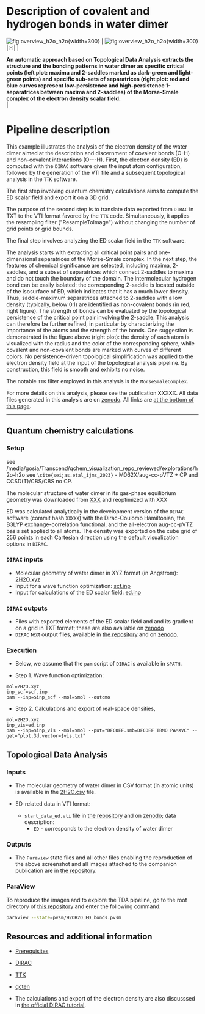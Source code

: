 # Description of covalent and hydrogen bonds in water dimer

 ![fig:overview_h2o_h2o](screenshots/H2OH2O_ED_bonds/h2o_h2o_criticalPoints.jpg){width=300} | 
 ![fig:overview_h2o_h2o](screenshots/H2OH2O_ED_bonds/h2o_h2o_bondPersistence.jpg){width=300}  
|:-:|
|<div style="width:500px"><b>An automatic approach based on Topological Data Analysis extracts the structure and the bonding patterns in water dimer as specific critical points 
(left plot: maxima and 2-saddles marked as dark-green and light-green points) and specific sub-sets of separatrices (right plot: red and blue curves represent low-persistence and high-persistence 1-separatrices between maxima and 2-saddles) of the Morse-Smale complex of the electron density scalar field.</b></div>|


# Pipeline description

This example illustrates the analysis of the electron density of the water dimer aimed at the description and discernment of covalent bonds (O-H) and non-covalent interactions (O---H). First, the electron density (ED) is computed with the `DIRAC` software given the input atom configuration, followed by the generation of the VTI file and a subsequent topological analysis in the `TTK` software.

The first step involving quantum chemistry calculations aims to compute the ED scalar field and export it on a 3D grid.

The purpose of the second step is to translate data exported from `DIRAC` in TXT to the VTI format favored by the `TTK` code. Simultaneously, it applies the resampling filter ("ResampleToImage") without changing the number of grid points or grid bounds.

The final step involves analyzing the ED scalar field in the `TTK` software. 

The analysis starts with extracting all critical point pairs and one-dimensional separatrices of the Morse-Smale complex. 
In the next step, the features of chemical significance are selected, including maxima, 2-saddles, and a subset of separatrices which connect 2-saddles to maxima and do not touch the boundary of the domain. 
The intermolecular hydrogen bond can be easily isolated: the corresponding $2$-saddle is located outside of the isosurface of ED, which indicates that it has a much lower
density. Thus, saddle-maximum separatrices attached to $2$-saddles with a low density (typically, below $0.1$) are identified as non-covalent bonds (in red, right figure).
The strength of bonds can be evaluated by the topological persistence of the critical point pair involving the $2$-saddle.
This analysis can therefore be further refined, in particular by characterizing the importance of the atoms and the strength of the bonds.
One suggestion is demonstrated in the figure above (right plot): the density of each atom is visualized with the radius and the color of the corresponding sphere, while covalent and non-covalent bonds are marked with curves of different colors.
No persistence-driven topological simplification was applied to the electron density field at the input of the topological analysis pipeline. By construction, this field is smooth and exhibits no noise.


The notable `TTK` filter employed in this analysis is the `MorseSmaleComplex`.


For more details on this analysis, please see the publication XXXXX. All data files generated in this analysis are on [zenodo](XXXXXXXXXXX). All links are [at the bottom of this page](#resources-and-additional-information).


-----------


## Quantum chemistry calculations

### Setup

see /media/gosia/Transcend/qchem_visualization_repo_reviewed/explorations/h2o-h2o
see `\cite{seijas.etal_ijms_2023}` - M062X/aug-cc-pVTZ + CP and CCSD(T)/CBS/CBS no CP.


The molecular structure of water dimer in its gas-phase equilibrium geometry was downloaded from [XXX]() and reoptimized with XXX

ED was calculated analytically in the development version of the `DIRAC` software (commit hash `XXXXX`) with the Dirac-Coulomb Hamiltonian, the B3LYP exchange-correlation functional, and the all-electron aug-cc-pVTZ basis set applied to all atoms. The density was exported on the cube grid of 256 points in each Cartesian direction using the default visualization options in `DIRAC`.


### `DIRAC` inputs

* Molecular geometry of water dimer in XYZ format (in Angstrom): [2H2O.xyz](https://github.com/tda-qchem/tda-qchem-explorations/tree/main/data/LiH_MICD/LiH.xyz)
* Input for a wave function optimization: [scf.inp](https://github.com/tda-qchem/tda-qchem-explorations/tree/main/data/LiH_MICD/dirac/dc_b3lyp_def2tzvp/inputs/scf.inp)
* Input for calculations of the ED scalar field: [ed.inp]()

### `DIRAC` outputs

* Files with exported elements of the ED scalar field and and its gradient on a grid in TXT format; these are also available on [zenodo](XXXXX)
* `DIRAC` text output files, available in [the repository](https://github.com/tda-qchem/tda-qchem-explorations/tree/main/data/LiH_MICD/dirac/dc_b3lyp_def2tzvp/outputs) and on [zenodo](https://zenodo.org/record/7446735#.Y8BlkNKE4XU).


### Execution

* Below, we assume that the `pam` script of `DIRAC` is available in `$PATH`.

* Step 1. Wave function optimization:

```
mol=2H2O.xyz
inp_scf=scf.inp
pam --inp=$inp_scf --mol=$mol --outcmo
```

* Step 2. Calculations and export of real-space densities,

```
mol=2H2O.xyz
inp_vis=ed.inp
pam --inp=$inp_vis --mol=$mol --put="DFCOEF.smb=DFCOEF TBMO PAMXVC" --get="plot.3d.vector=$vis.txt"
```


## Topological Data Analysis

### Inputs

* The molecular geometry of water dimer in CSV format (in atomic units) is available in the [2H2O.csv](https://github.com/tda-qchem/tda-qchem-explorations/tree/main/data/LiH_MICD/LiH.csv) file.

* ED-related data in VTI format:

    * `start_data_ed.vti` file in [the repository](https://github.com/tda-qchem/tda-qchem-explorations/tree/main/data/LiH_MICD/vti/start_data_omega_bz.vti) and on [zenodo](https://zenodo.org/record/7446735#.Y8E2dtKZNhF); data description:
        * `ED` - corresponds to the electron density of water dimer


### Outputs

* The `Paraview` state files and all other files enabling the reproduction of the above screenshot and all images attached to the companion publication are in [the repository](https://github.com/tda-qchem/tda-qchem-explorations/tree/main/pvsm).


### ParaView

To reproduce the images and to explore the TDA pipeline, go to the root directory of [this repository](https://github.com/tda-qchem/tda-qchem-explorations) and enter the following command:

``` bash
paraview --state=pvsm/H2OH2O_ED_bonds.pvsm
```

## Resources and additional information

* [Prerequisites](https://tda-qchem.github.io/tda-qchem-examples/)
* [DIRAC](http://www.diracprogram.org/)
* [TTK](https://topology-tool-kit.github.io/)
* [qcten](TODO)

* The calculations and export of the electron density are also discusssed in [the official DIRAC tutorial](XXXX).




